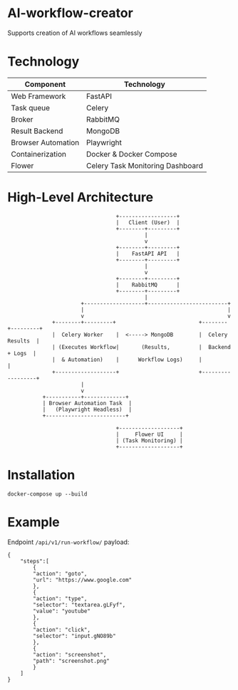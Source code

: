 # AI-workflow-creator
Supports creation of AI workflows seamlessly

# Technology
| Component          | Technology              |
| ------------------ | ----------------------- |
| Web Framework      | FastAPI                 |
| Task queue         | Celery                  |
| Broker             | RabbitMQ                |
| Result Backend     | MongoDB                 |
| Browser Automation | Playwright              |
| Containerization   | Docker & Docker Compose |
| Flower             | Celery Task Monitoring Dashboard|

# High-Level Architecture

                                      +------------------+
                                      |   Client (User)  |
                                      +--------+---------+
                                               |
                                               v
                                      +--------+---------+
                                      |    FastAPI API   |
                                      +--------+---------+
                                               |
                                               v
                                      +--------+---------+
                                      |    RabbitMQ      |
                                      +--------+---------+
                                               |
                           +-------------------+-------------------------+
                           |                                             |
                           v                                             v
                  +--------+---------+                          +--------+---------+
                  |  Celery Worker    |  <-----> MongoDB        |  Celery Results  |
                  | (Executes Workflow|       (Results,         |  Backend + Logs  |
                  |  & Automation)    |      Workflow Logs)     |                  |
                  +-------------------+                         +------------------+
                           |
                           v
               +-----------+-------------+
               | Browser Automation Task  |
               |   (Playwright Headless)  |
               +-------------------------+

                                      +-------------------+
                                      |     Flower UI     |
                                      | (Task Monitoring) |
                                      +-------------------+

# Installation

`docker-compose up --build`

# Example

Endpoint `/api/v1/run-workflow/` payload:

    {
        "steps":[
            {
            "action": "goto",
            "url": "https://www.google.com"
            },
            {
            "action": "type",
            "selector": "textarea.gLFyf",
            "value": "youtube"
            },
            {
            "action": "click",
            "selector": "input.gNO89b"
            },
            {
            "action": "screenshot",
            "path": "screenshot.png"
            }
        ]
    }
